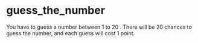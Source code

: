 # guess_the_number
You have to guess a number between 1 to 20 . There will be 20 chances to guess the number, and each guess will cost 1 point.

